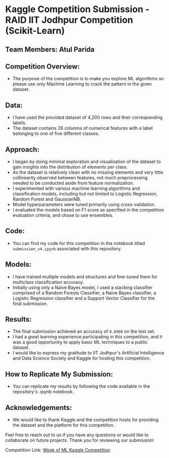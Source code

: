 # Kaggle Competition Submission - RAID IIT Jodhpur Competition (Scikit-Learn)

## Team Members: Atul Parida

## Competition Overview:
- The purpose of the competition is to make you explore ML algorithms so please use only Machine Learning to crack the pattern in the given dataset.

## Data:
- I have used the provided dataset of 4,200 rows and their corresponding labels.
- The dataset contains 26 columns of numerical features with a label belonging to one of five different classes.

## Approach:
- I began by doing minimal exploration and visualisation of the dataset to gain insights into the distribution of elements per class.
- As the dataset is relatively clean with no missing elements and very little collinearity observed between features, not much preprocessing needed to be conducted aside from feature normalization.
- I experimented with various machine learning algorithms and classification models, including but not limited to Logistic Regression, Random Forest and GaussianNB.
- Model hyperparameters were tuned primarily using cross-validation.
- I evaluated the models based on F1 score as specified in the competition evaluation criteria, and chose to use ensembles.

## Code:
- You can find my code for this competition in the notebook titled ```submission_v4.ipynb``` associated with this repository.

## Models:
- I have trained multiple models and structures and fine-tuned them for multiclass classification accuracy.
- Initially using only a Naive Bayes model, I used a stacking classifier comprised of a Random Forests Classifier, a Naive Bayes classifier, a Logistic Regression classifier and a Support Vector Classifier for the final submission.

## Results:
- The final submission achieved an accuracy of ```0.8900``` on the test set.
- I had a great learning experience participating in this competition, and it was a good opportunity to apply basic ML techniques to a public dataset.
- I would like to express my gratitude to IIT Jodhpur's Artificial Intelligence and Data Science Society and Kaggle for hosting this competition.

## How to Replicate My Submission:
- You can replicate my results by following the code available in the repository's .ipynb notebook.


## Acknowledgements:
- We would like to thank Kaggle and the competition hosts for providing the dataset and the platform for this competition.

Feel free to reach out to us if you have any questions or would like to collaborate on future projects. Thank you for reviewing our submission!

Competition Link: [Week of ML Kaggle Competition](https://www.kaggle.com/competitions/week-of-ml-kaggle-competition)
